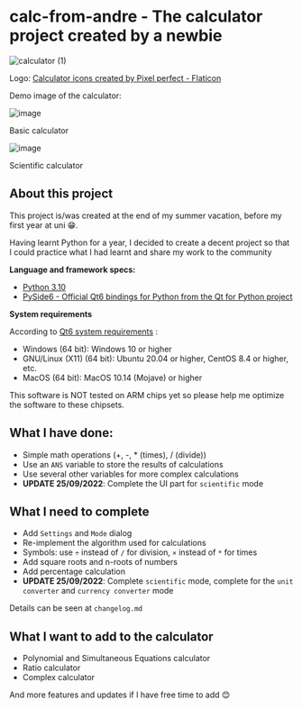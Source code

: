 # calc-from-andre - The calculator project created by a newbie
![calculator (1)](https://user-images.githubusercontent.com/68326978/192151674-d66b5ee4-7d74-4163-b02f-b0dcdd05e93e.png)


Logo: <a href="https://www.flaticon.com/free-icons/calculator" title="calculator icons">Calculator icons created by Pixel perfect - Flaticon</a>

Demo image of the calculator:

![image](https://user-images.githubusercontent.com/68326978/192151718-aa670b9a-244b-4d74-a4a1-9e7a6893c04a.png)

Basic calculator

![image](https://user-images.githubusercontent.com/68326978/192152014-15f9f5d2-5fd0-41a2-a992-e41e4ec593ab.png)

Scientific calculator

## About this project

This project is/was created at the end of my summer vacation, before my first year at uni 😁.

Having learnt Python for a year, I decided to create a decent project so that I could practice what I had learnt and share my work to the community
 
 
**Language and framework specs:**
- <a href="https://www.python.org/downloads/"> Python 3.10 </a>
- <a href="https://pypi.org/project/PySide6/"> PySide6 - Official Qt6 bindings for Python from the Qt for Python project </a>

**System requirements**

According to <a href="https://doc.qt.io/qt-6/supported-platforms.html">Qt6 system requirements</a> :

- Windows (64 bit): Windows 10 or higher
- GNU/Linux (X11) (64 bit): Ubuntu 20.04 or higher, CentOS 8.4 or higher, etc.
- MacOS (64 bit): MacOS 10.14 (Mojave) or higher

This software is NOT tested on ARM chips yet so please help me optimize the software to these chipsets.

## What I have done:

- Simple math operations (+, -, * (times), / (divide))
- Use an ```ANS``` variable to store the results of calculations
- Use several other variables for more complex calculations
- **UPDATE 25/09/2022**: Complete the UI part for ```scientific``` mode

## What I need to complete

- Add ```Settings``` and ```Mode``` dialog
- Re-implement the algorithm used for calculations
- Symbols: use ```÷``` instead of ```/``` for division, ```×``` instead of ```*``` for times
- Add square roots and n-roots of numbers
- Add percentage calculation
- **UPDATE 25/09/2022**: Complete ```scientific``` mode, complete for the ```unit converter``` and ```currency converter``` mode

Details can be seen at ```changelog.md```

## What I want to add to the calculator
- Polynomial and Simultaneous Equations calculator
- Ratio calculator
- Complex calculator

And more features and updates if I have free time to add 😊

